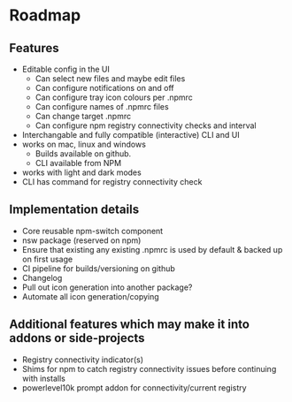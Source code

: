 # Roadmap

## Features
- Editable config in the UI
  - Can select new files and maybe edit files
  - Can configure notifications on and off
  - Can configure tray icon colours per .npmrc
  - Can configure names of .npmrc files
  - Can change target .npmrc
  - Can configure npm registry connectivity checks and interval
- Interchangable and fully compatible (interactive) CLI and UI
- works on mac, linux and windows
  - Builds available on github.
  - CLI available from NPM
- works with light and dark modes
- CLI has command for registry connectivity check

## Implementation details
- Core reusable npm-switch component
- nsw package (reserved on npm)
- Ensure that existing any existing .npmrc is used by default & backed up on first usage
- CI pipeline for builds/versioning on github
- Changelog
- Pull out icon generation into another package?
- Automate all icon generation/copying

## Additional features which may make it into addons or side-projects
- Registry connectivity indicator(s)
- Shims for npm to catch registry connectivity issues before continuing with installs
- powerlevel10k prompt addon for connectivity/current registry